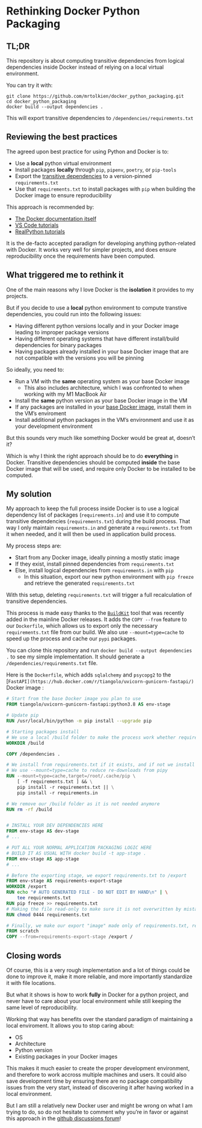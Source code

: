 # Rethinking Docker Python Packaging

## TL;DR
This repository is about computing transitive dependencies from logical dependencies inside Docker instead of relying on a local virtual environment.

You can try it with:
```shell
git clone https://github.com/mrtolkien/docker_python_packaging.git
cd docker_python_packaging
docker build --output dependencies .
```

This will export transitive dependencies to `/dependencies/requirements.txt`

## Reviewing the best practices

The agreed upon best practice for using Python and Docker is to:
- Use a **local** python virtual environment
- Install packages **locally** through `pip`, `pipenv`, `poetry`, or `pip-tools`
- Export the [transitive dependencies](https://en.wikipedia.org/wiki/Transitive_dependency) to a version-pinned `requirements.txt`
- Use that `requirements.txt` to install packages with `pip` when building the Docker image to ensure reproducibility

This approach is recommended by:
- [The Docker documentation itself](https://docs.docker.com/language/python/build-images/)
- [VS Code tutorials](https://code.visualstudio.com/docs/containers/quickstart-python)
- [RealPython tutorials](https://github.com/realpython/orchestrating-docker)

It is the de-facto accepted paradigm for developing anything python-related with Docker. It works very well for simpler projects, and does ensure reproducibility once the requirements have been computed.

## What triggered me to rethink it

One of the main reasons why I love Docker is the **isolation** it provides to my projects.

But if you decide to use a **local** python environment to compute transtive dependencies, you could run into the following issues:
- Having different python versions locally and in your Docker image leading to improper package versions
- Having different operating systems that have different install/build dependencies for binary packages
- Having packages already installed in your base Docker image that are not compatible with the versions you will be pinning

So ideally, you need to:
- Run a VM with the **same** operating system as your base Docker image
	- This also includes architecture, which I was confronted to when working with my M1 MacBook Air
- Install the **same** python version as your base Docker image in the VM
- If any packages are installed in your [base Docker image](https://hub.docker.com/r/tiangolo/uvicorn-gunicorn-fastapi/), install them in the VM’s enviroment
- Install additional python packages in the VM’s environment and use it as your development environment

But this sounds very much like something Docker would be great at, doesn’t it?

Which is why I think the right approach should be to do **everything** in Docker. Transitive dependencies should be computed **inside** the base Docker image that will be used, and require only Docker to be installed to be computed.

## My solution

My approach to keep the full process inside Docker is to use a logical dependency list of packages (`requirements.in`) and use it to compute transitive dependencies (`requirements.txt`) during the build process. That way I only maintain `requirements.in` and generate a `requirements.txt` from it when needed, and it will then be used in application build process. 

My process steps are:
- Start from any Docker image, ideally pinning a mostly static image
- If they exist, install pinned dependencies from `requirements.txt`
- Else, install logical dependencies from `requirements.in` with `pip`
	- In this situation, export our new python environment with `pip freeze` and retrieve the generated `requirements.txt`

With this setup, deleting `requirements.txt` will trigger a full recalculation of transitive dependencies.

This process is made easy thanks to the [`BuildKit`](https://docs.docker.com/develop/develop-images/build_enhancements/) tool that was recently added in the mainline Docker releases. It adds the `COPY --from` feature to our `Dockerfile`, which allows us to export only the necessary `requirements.txt` file from our build. We also use `--mount=type=cache` to speed up the process and cache our `pypi` packages.

You can clone this repository and run `docker build --output dependencies .` to see my simple implementation. It should generate a `/dependencies/requirements.txt` file.

Here is the `Dockerfile`, which adds `sqlalchemy` and `psycopg2` to the [`FastAPI](https://hub.docker.com/r/tiangolo/uvicorn-gunicorn-fastapi/)` Docker image :
```dockerfile
# Start from the base Docker image you plan to use
FROM tiangolo/uvicorn-gunicorn-fastapi:python3.8 AS env-stage

# Update pip
RUN /usr/local/bin/python -m pip install --upgrade pip

# Starting packages install
# We use a local /build folder to make the process work whether requirements.txt is here or not
WORKDIR /build

COPY /dependencies .

# We install from requirements.txt if it exists, and if not we install from requirements.in
# We use --mount=type=cache to reduce re-downloads from pipy
RUN --mount=type=cache,target=/root/.cache/pip \
	[ -f requirements.txt ] && \
	pip install -r requirements.txt || \
	pip install -r requirements.in

# We remove our /build folder as it is not needed anymore
RUN rm -rf /build


# INSTALL YOUR DEV DEPENDENCIES HERE
FROM env-stage AS dev-stage
# ...

# PUT ALL YOUR NORMAL APPLICATION PACKAGING LOGIC HERE
# BUILD IT AS USUAL WITH docker build -t app-stage .
FROM env-stage AS app-stage
# ...

# Before the exporting stage, we export requirements.txt to /export
FROM env-stage AS requirements-export-stage
WORKDIR /export
RUN echo "# AUTO GENERATED FILE - DO NOT EDIT BY HAND\n" | \
	tee requirements.txt
RUN pip freeze >> requirements.txt
# Making the file read-only to make sure it is not overwritten by mistake
RUN chmod 0444 requirements.txt

# Finally, we make our export "image" made only of requirements.txt, ready to be used with `build --output dependencies .`
FROM scratch
COPY --from=requirements-export-stage /export /
```

## Closing words

Of course, this is a very rough implementation and a lot of things could be done to improve it, make it more reliable, and more importantly standardize it with file locations.

But what it shows is how to work **fully** in Docker for a python project, and never have to care about your local environment while still keeping the same level of reproducibility.

Working that way has benefits over the standard paradigm of maintaining a local enviroment. It allows you to stop caring about:
- OS
- Architecture
- Python version
- Existing packages in your Docker images

This makes it much easier to create the proper development environment, and therefore to work accross multiple machines and users. It could also save development time by ensuring there are no package compatibility issues from the very start, instead of discovering it after having worked in a local environment.

But I am still a relatively new Docker user and might be wrong on what I am trying to do, so do not hesitate to comment why you’re in favor or against this approach in the [github discussions forum](https://github.com/mrtolkien/docker_python_packaging/discussions)!
